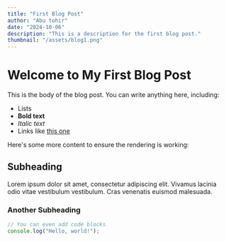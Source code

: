 ```yaml
---
title: "First Blog Post"
author: "Abu tohir"
date: "2024-10-06"
description: "This is a description for the first blog post."
thumbnail: "/assets/blog1.png"
---
```


# Welcome to My First Blog Post

This is the body of the blog post. You can write anything here, including:

- Lists
- **Bold text**
- *Italic text*
- Links like [this one](https://www.example.com)

Here's some more content to ensure the rendering is working:

## Subheading

Lorem ipsum dolor sit amet, consectetur adipiscing elit. Vivamus lacinia odio vitae vestibulum vestibulum. Cras venenatis euismod malesuada. 

### Another Subheading

```js
// You can even add code blocks
console.log("Hello, world!");
